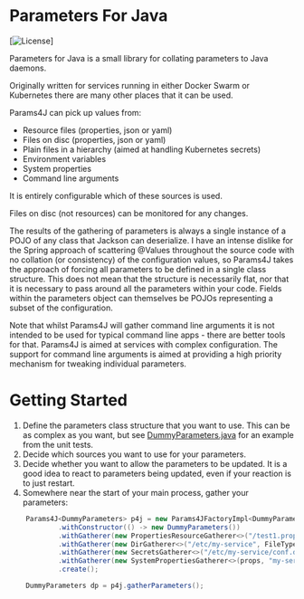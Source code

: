 # Parameters For Java

[![License](https://img.shields.io/github/license/yaytay/params4j)]

Parameters for Java is a small library for collating parameters to Java daemons.

Originally written for services running in either Docker Swarm or Kubernetes there are many other places that it can be used.

Params4J can pick up values from:
- Resource files (properties, json or yaml)
- Files on disc (properties, json or yaml)
- Plain files in a hierarchy (aimed at handling Kubernetes secrets)
- Environment variables
- System properties
- Command line arguments
 
It is entirely configurable which of these sources is used.

Files on disc (not resources) can be monitored for any changes.

The results of the gathering of parameters is always a single instance of a POJO of any class that Jackson can deserialize.
I have an intense dislike for the Spring approach of scattering @Values throughout the source code with no collation (or consistency) of the configuration values,
so Params4J takes the approach of forcing all parameters to be defined in a single class structure.
This does not mean that the structure is necessarily flat, nor that it is necessary to pass around all the parameters within your code.
Fields within the parameters object can themselves be POJOs representing a subset of the configuration.

Note that whilst Params4J will gather command line arguments it is not intended to be used for typical command line apps - there are better tools for that.
Params4J is aimed at services with complex configuration.
The support for command line arguments is aimed at providing a high priority mechanism for tweaking individual parameters.

# Getting Started

1. Define the parameters class structure that you want to use.
   This can be as complex as you want, but see [DummyParameters.java](src/test/java/uk/co/spudsoft/params4j/impl/DummyParameters.java) for an example from the unit tests.
2. Decide which sources you want to use for your parameters.
3. Decide whether you want to allow the parameters to be updated.
   It is a good idea to react to parameters being updated, even if your reaction is to just restart.
4. Somewhere near the start of your main process, gather your parameters:
```java
    Params4J<DummyParameters> p4j = new Params4JFactoryImpl<DummyParameters>()
            .withConstructor(() -> new DummyParameters())
            .withGatherer(new PropertiesResourceGatherer<>("/test1.properties"))
            .withGatherer(new DirGatherer<>("/etc/my-service", FileType.Properties, FileType.Yaml))
            .withGatherer(new SecretsGatherer<>("/etc/my-service/conf.d", 100, 100, 4, StandardCharsets.UTF_8))
            .withGatherer(new SystemPropertiesGatherer<>(props, "my-service"))
            .create();

    DummyParameters dp = p4j.gatherParameters();
```